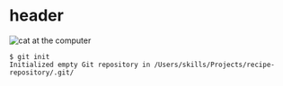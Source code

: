 # header
![cat at the computer](https://yandex-images.clstorage.net/9jOtw5449/a9cd7bHiE/C9Gs6EjDiaqUNEROIXMe2YKy53YaxT8pZ6zBj3bEsJbhMsmyNbOC1tCVIgLFn_6LakBFpFa93Zdt6ZG5ZPlI7UeQ9f156pXP8UFcP3FTEs2Kx5J6XrRXOBPFyP4LzdHLnGeQF5knDx9lbI__HT9ft3cwTaAyzZii9EyViGCt-RiXocAM-DegeqxEaaJJ1_Jxqn_H-koIT7ALEJRCe7wxKoGOBOdVjwMzcZyL8x0HN-PjJFG4R8WIKhwhBQz0ZY28L4U0aNCDrDK46CkiHWfmQU6zR_JmXJ-4tzgQTvOkpaJRMkw_KXMXIwUY1we5y0vja6RNBJs93LJsLQUA6FkJKL8BeGzIX1yOKJTNwgUrnv1GHwcevswXmEcUfKproA1G_WZAz63nXyO1HC8LrZMrd6MEDXgHJQxOJPnBAGiVkTALTbSU6JeMohhgDZZB37r9MmdjSrogI7SHTNzqf1ThlnG6kEftjw-3oej_i62vI0OXtIkob5XUklCJybQUGREsy5EUdPw_CFbIFLkuLXPO2Zr7F8aeNNcUQ0zgPrcw2apBrpCn4ZvDm0FAT9ex8yeDe4AJ8MdlbKrQfbWciE0d9FMBIOxQ11ja7JjdNk3vZlmml0tCHpjDNHtsfJoXXO1KNWZA-9ULm4-xfJMToZPb66uc8YDnqUQyaA2t_LzFDXBrRSwQECuEGngYWTrJ4_5BcoOTjqoYjzCLAIgui7CpQg12CGMpRx_THZSvm0n__29DrH2AT9HEnjQl2bSIrfGcoz18NBRT0CqUHBVO0VsSmdIz8-7GKBtoRyRIphtc_WJJsogPbZtT39nwE0MJD7t_q1hRlAvJOLac7YG0AHUR7Ce5iKwsM_gOrHQp4gmjOpUCx2umrqQPNNsAkJ4LsHnauUJMi9krO8fJRMsHrU9Xh18MQXRfIVi2XHnNFCDBoWDfIbQoBOMgSvgYaeolYzbZ0sOHGpr81ygr2GhO_4Tk)
```
$ git init
Initialized empty Git repository in /Users/skills/Projects/recipe-repository/.git/
```
